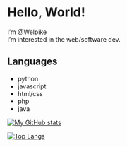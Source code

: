 # Hello, World!

I’m @Welpike  
I’m interested in the web/software dev.

## Languages
- python
- javascript
- html/css
- php
- java

[![My GitHub stats](https://github-readme-stats.vercel.app/api?username=Welpike&show_icons=true&theme=radical)](https://github.com/Welpike)

[![Top Langs](https://github-readme-stats.vercel.app/api/top-langs/?username=Welpike&hide=&layout=compact)](https://github.com/Welpike)
